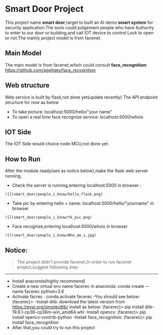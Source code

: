 # Smart Door Project

This project name **smart door**,target to built an AI demo **smart system** for security application.The tools could judgement people who have Authority to enter to our door or building,and call IOT device to control Lock to open or not.The mainly project model is from facenet. 

## Main Model

The main model is from facenet,which could consult **face_recognition**:
https://github.com/ageitgey/face_recognition

## Web structure
Web service is built by flask,not done yet(update recently)
The API endpoint structure for now as below
- To take picture: 
   localhost:5000/hello/"your name"
- To open a real time face recognize service:
   localhost:5000/whois
## IOT Side
The IOT Side would choice node MCU,not done yet.

## How to Run
After the module ready(see as notice below),make the flask web server running,

- Check the server is running,entering localhost:5000 in browser :
```
![](smart_door/people_i_know/hello_flask.png)
```
- Take pic by entering hello + name: localhost:5000/hello/"yourname" in browser
```
![](smart_door/people_i_know/tk_pic.png)
```

- Face recognize,entering localhost:5000/whois in browser
```
![](smart_door/people_i_know/Who_am_i.jpg)
```

## Notice:
>The project didn't provide facenet,In order  to run facenet project,suggest following step: 
--------------------------------------------------

- Install anaconda(highly recommend)
- Create a new virtual env name facerec in anaconda:
   conda create --name facerec python=3.6
- Activate facrec  :
   conda activate facerec
-You should see below:
  (facerec)>
 -Install dlib:
  download the latest version from https://pypi.org/simple/dlib/
  install as below:
 (facerec)> pip install dlib-19.8.1-cp36-cp36m-win_amd64.whl
-Install opencv:
 (facerec)> pip install opencv-contrib-python
-Install face_recognition:
 (facerec)> pip install face_recognition
- After that,you could try to run this project
